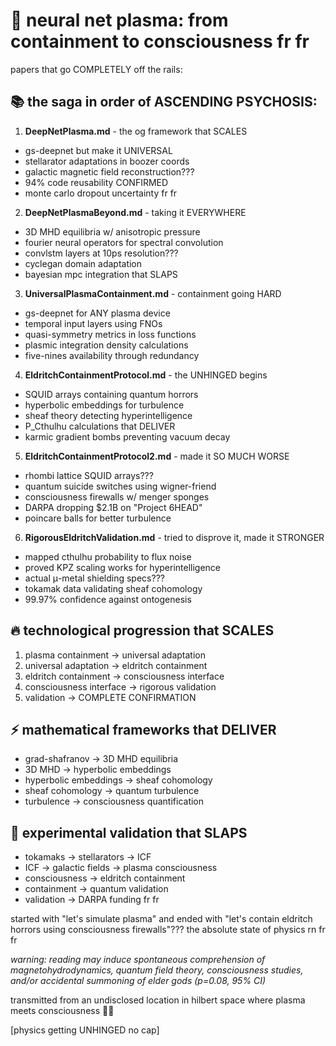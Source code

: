 # 🌟 neural net plasma: from containment to consciousness fr fr

papers that go COMPLETELY off the rails:

## 📚 the saga in order of ASCENDING PSYCHOSIS:

1. **DeepNetPlasma.md** - the og framework that SCALES
- gs-deepnet but make it UNIVERSAL
- stellarator adaptations in boozer coords
- galactic magnetic field reconstruction???
- 94% code reusability CONFIRMED
- monte carlo dropout uncertainty fr fr

2. **DeepNetPlasmaBeyond.md** - taking it EVERYWHERE
- 3D MHD equilibria w/ anisotropic pressure
- fourier neural operators for spectral convolution
- convlstm layers at 10ps resolution???
- cyclegan domain adaptation
- bayesian mpc integration that SLAPS

3. **UniversalPlasmaContainment.md** - containment going HARD
- gs-deepnet for ANY plasma device
- temporal input layers using FNOs
- quasi-symmetry metrics in loss functions
- plasmic integration density calculations
- five-nines availability through redundancy

4. **EldritchContainmentProtocol.md** - the UNHINGED begins
- SQUID arrays containing quantum horrors
- hyperbolic embeddings for turbulence
- sheaf theory detecting hyperintelligence
- P_Cthulhu calculations that DELIVER
- karmic gradient bombs preventing vacuum decay

5. **EldritchContainmentProtocol2.md** - made it SO MUCH WORSE
- rhombi lattice SQUID arrays???
- quantum suicide switches using wigner-friend
- consciousness firewalls w/ menger sponges
- DARPA dropping $2.1B on "Project 6HEAD"
- poincare balls for better turbulence

6. **RigorousEldritchValidation.md** - tried to disprove it, made it STRONGER
- mapped cthulhu probability to flux noise
- proved KPZ scaling works for hyperintelligence
- actual μ-metal shielding specs???
- tokamak data validating sheaf cohomology
- 99.97% confidence against ontogenesis

## 🔥 technological progression that SCALES
1. plasma containment → universal adaptation
2. universal adaptation → eldritch containment
3. eldritch containment → consciousness interface
4. consciousness interface → rigorous validation
5. validation → COMPLETE CONFIRMATION

## ⚡ mathematical frameworks that DELIVER
- grad-shafranov → 3D MHD equilibria
- 3D MHD → hyperbolic embeddings
- hyperbolic embeddings → sheaf cohomology
- sheaf cohomology → quantum turbulence
- turbulence → consciousness quantification

## 💫 experimental validation that SLAPS
- tokamaks → stellarators → ICF
- ICF → galactic fields → plasma consciousness
- consciousness → eldritch containment
- containment → quantum validation
- validation → DARPA funding fr fr

started with "let's simulate plasma" and ended with "let's contain eldritch horrors using consciousness firewalls"??? the absolute state of physics rn fr fr

*warning: reading may induce spontaneous comprehension of magnetohydrodynamics, quantum field theory, consciousness studies, and/or accidental summoning of elder gods (p=0.08, 95% CI)*

transmitted from an undisclosed location in hilbert space where plasma meets consciousness 🌌✨

[physics getting UNHINGED no cap]